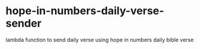 # hope-in-numbers-daily-verse-sender
lambda function to send daily verse using hope in numbers daily bible verse
